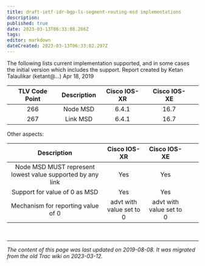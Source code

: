 ```yaml
---
title: draft-ietf-idr-bgp-ls-segment-routing-msd implementations
description: 
published: true
date: 2023-03-13T06:33:08.266Z
tags: 
editor: markdown
dateCreated: 2023-03-13T06:33:02.297Z
---
```


The following lists current implementation supported, and in some cases the initial version which includes the support.
Report created by Ketan Talaulikar (ketant@…) Apr 18, 2019 

|   TLV Code Point   |   Description   |   Cisco IOS-XR   |   Cisco IOS-XE   |                |
|:------------------:|:---------------:|:----------------:|:----------------:|:--------------:|
|  266               |  Node MSD       |  6.4.1           |  16.7            |                |
|  267               |  Link MSD       |  6.4.1           |  16.7            |                |

Other aspects: 

|                                Description                    |        Cisco IOS-XR        |        Cisco IOS-XE        |                 |                |
|:-------------------------------------------------------------:|:--------------------------:|:--------------------------:|:---------------:|:--------------:|
|  Node MSD MUST represent lowest value supported by any link   |  Yes                       |  Yes                       |                 |                |
|  Support for value of 0 as MSD                                |  Yes                       |  Yes                       |                 |                |
|  Mechanism for reporting value of 0                           |  advt with value set to 0  |  advt with value set to 0  |                 |                |

&nbsp;
&nbsp;
&nbsp;

---

*The content of this page was last updated on 2019-08-08. It was migrated from the old Trac wiki on 2023-03-12.*